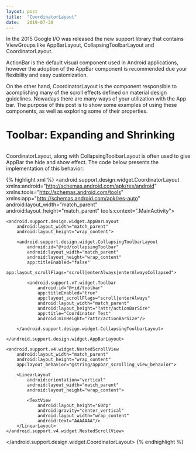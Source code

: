 ```yaml
---
layout: post
title:  "CoordinatorLayout"
date:   2019-07-30
---
```


<p class="intro"><span class="dropcap">I</span>n the 2015 Google I/O  was released the new support library that contains ViewGroups like AppBarLayout, CollapsingToolbarLayout and CoordinatorLayout.</p>

ActionBar is the default visual component used in Android applications, however the adoption of the AppBar component is recommended due your flexibility and easy customization.

On the other hand, CoordinatorLayout is the component responsible to acomplishing many of the scroll effects defined on
material design guidelines. Nowadays there are many ways of your utilization with the App bar. The purpose of this post is to show some examples of using these components, as well as exploring some of their properties.

# Toolbar: Expanding and Shrinking

<img src="{{ '/assets/img/coordinator.gif' | prepend: site.baseurl }}" alt="" style="margin:0 auto; display:block;"> 

CoordinatorLayout, along with CollapsingToolbarLayout is often used to give AppBar the hide and show effect. The code
below presents the implementation of this behavior:

{% highlight xml %}
<android.support.design.widget.CoordinatorLayout
        xmlns:android="http://schemas.android.com/apk/res/android"
        xmlns:tools="http://schemas.android.com/tools"
        xmlns:app="http://schemas.android.com/apk/res-auto"
        android:layout_width="match_parent"
        android:layout_height="match_parent"
        tools:context=".MainActivity">

    <android.support.design.widget.AppBarLayout
        android:layout_width="match_parent"
        android:layout_height="wrap_content">

        <android.support.design.widget.CollapsingToolbarLayout
            android:id="@+id/collapsingToolbar"
            android:layout_width="match_parent"
            android:layout_height="wrap_content"
            app:titleEnabled="false"
            app:layout_scrollFlags="scroll|enterAlways|enterAlwaysCollapsed">

            <android.support.v7.widget.Toolbar
                android:id="@+id/toolbar"
                app:titleEnabled="true"
                app:layout_scrollFlags="scroll|enterAlways"
                android:layout_width="match_parent"
                android:layout_height="?attr/actionBarSize"
                app:title="Coordinator Test"
                android:minHeight="?attr/actionBarSize"/>

        </android.support.design.widget.CollapsingToolbarLayout>

    </android.support.design.widget.AppBarLayout>

    <android.support.v4.widget.NestedScrollView
        android:layout_width="match_parent"
        android:layout_height="wrap_content"
        app:layout_behavior="@string/appbar_scrolling_view_behavior">

        <LinearLayout
            android:orientation="vertical"
            android:layout_width="match_parent"
            android:layout_height="wrap_content">

            <TextView
                android:layout_height="60dp"
                android:gravity="center_vertical"
                android:layout_width="wrap_content"
                android:text="AAAAAAA"/>
        </LinearLayout>
    </android.support.v4.widget.NestedScrollView>
</android.support.design.widget.CoordinatorLayout>
{% endhighlight %}